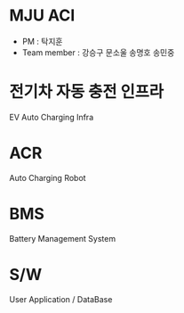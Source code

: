 # MJU ACI
+ PM : 탁지훈
+ Team member : 강승구 문소울 송명호 송민중
  
# 전기차 자동 충전 인프라
  EV Auto Charging Infra

# ACR
  Auto Charging Robot
  
# BMS
  Battery Management System

# S/W
  User Application / DataBase

